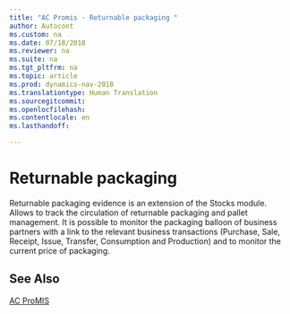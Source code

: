 ```yaml
---
title: "AC Promis - Returnable packaging "
author: Autocont
ms.custom: na
ms.date: 07/18/2018
ms.reviewer: na
ms.suite: na
ms.tgt_pltfrm: na
ms.topic: article
ms.prod: dynamics-nav-2018
ms.translationtype: Human Translation
ms.sourcegitcommit: 
ms.openlocfilehash: 
ms.contentlocale: en
ms.lasthandoff: 

---
```


# <a name="ac-pm-returnable-packaging"></a>Returnable packaging 

Returnable packaging evidence is an extension of the Stocks module. Allows to track the circulation of returnable packaging and pallet management. It is possible to monitor the packaging balloon of business partners with a link to the relevant business transactions (Purchase, Sale, Receipt, Issue, Transfer, Consumption and Production) and to monitor the current price of packaging.

## <a name="see-also"></a>See Also
[AC ProMIS](ac-pm-promis.md)